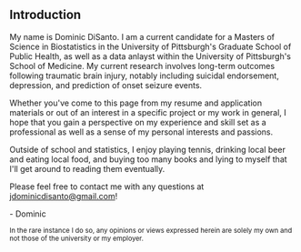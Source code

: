 ## Introduction

My name is Dominic DiSanto. I am a current candidate for a Masters of Science in Biostatistics in the University of Pittsburgh's Graduate School of Public Health, as well as a data anlayst within the University of Pittsburgh's School of Medicine. My current research involves long-term outcomes following traumatic brain injury, notably including suicidal endorsement, depression, and prediction of onset seizure events.

Whether you've come to this page from my resume and application materials or out of an interest in a specific project or my work in general, I hope that you gain a perspective on my experience and skill set as a professional as well as a sense of my personal interests and passions. 


Outside of school and statistics, I enjoy playing tennis, drinking local beer and eating local food, and buying too many books and lying to myself that I'll get around to reading them eventually. 


Please feel free to contact me with any questions at jdominicdisanto@gmail.com! 

\- Dominic


<sub> In the rare instance I do so, any opinions or views expressed herein are solely my own and not those of the university or my employer. </sub>
